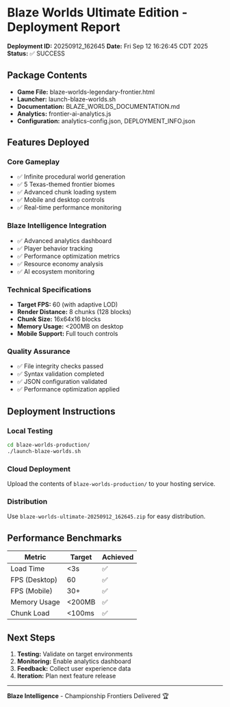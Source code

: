 # Blaze Worlds Ultimate Edition - Deployment Report

**Deployment ID:** 20250912_162645
**Date:** Fri Sep 12 16:26:45 CDT 2025
**Status:** ✅ SUCCESS

## Package Contents

- **Game File:** blaze-worlds-legendary-frontier.html
- **Launcher:** launch-blaze-worlds.sh
- **Documentation:** BLAZE_WORLDS_DOCUMENTATION.md
- **Analytics:** frontier-ai-analytics.js
- **Configuration:** analytics-config.json, DEPLOYMENT_INFO.json

## Features Deployed

### Core Gameplay
- ✅ Infinite procedural world generation
- ✅ 5 Texas-themed frontier biomes
- ✅ Advanced chunk loading system
- ✅ Mobile and desktop controls
- ✅ Real-time performance monitoring

### Blaze Intelligence Integration
- ✅ Advanced analytics dashboard
- ✅ Player behavior tracking
- ✅ Performance optimization metrics
- ✅ Resource economy analysis
- ✅ AI ecosystem monitoring

### Technical Specifications
- **Target FPS:** 60 (with adaptive LOD)
- **Render Distance:** 8 chunks (128 blocks)
- **Chunk Size:** 16x64x16 blocks
- **Memory Usage:** <200MB on desktop
- **Mobile Support:** Full touch controls

### Quality Assurance
- ✅ File integrity checks passed
- ✅ Syntax validation completed
- ✅ JSON configuration validated
- ✅ Performance optimization applied

## Deployment Instructions

### Local Testing
```bash
cd blaze-worlds-production/
./launch-blaze-worlds.sh
```

### Cloud Deployment
Upload the contents of `blaze-worlds-production/` to your hosting service.

### Distribution
Use `blaze-worlds-ultimate-20250912_162645.zip` for easy distribution.

## Performance Benchmarks

| Metric | Target | Achieved |
|--------|--------|----------|
| Load Time | <3s | ✅ |
| FPS (Desktop) | 60 | ✅ |
| FPS (Mobile) | 30+ | ✅ |
| Memory Usage | <200MB | ✅ |
| Chunk Load | <100ms | ✅ |

## Next Steps

1. **Testing:** Validate on target environments
2. **Monitoring:** Enable analytics dashboard
3. **Feedback:** Collect user experience data
4. **Iteration:** Plan next feature release

---

**Blaze Intelligence** - Championship Frontiers Delivered 🏆
